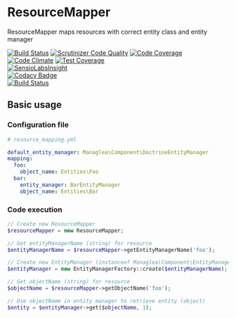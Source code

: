 # ResourceMapper

ResourceMapper maps resources with correct entity class and entity manager

[![Build Status](https://scrutinizer-ci.com/g/managlea/ResourceMapper/badges/build.png?b=master)](https://scrutinizer-ci.com/g/managlea/ResourceMapper/build-status/master) [![Scrutinizer Code Quality](https://scrutinizer-ci.com/g/managlea/ResourceMapper/badges/quality-score.png?b=master)](https://scrutinizer-ci.com/g/managlea/ResourceMapper/?branch=master) [![Code Coverage](https://scrutinizer-ci.com/g/managlea/ResourceMapper/badges/coverage.png?b=master)](https://scrutinizer-ci.com/g/managlea/ResourceMapper/?branch=master)  
[![Code Climate](https://codeclimate.com/github/managlea/ResourceMapper/badges/gpa.svg)](https://codeclimate.com/github/managlea/ResourceMapper) [![Test Coverage](https://codeclimate.com/github/managlea/ResourceMapper/badges/coverage.svg)](https://codeclimate.com/github/managlea/ResourceMapper/coverage)  
[![SensioLabsInsight](https://insight.sensiolabs.com/projects/22340bb0-470c-4779-b4c2-39eccd7fe471/mini.png)](https://insight.sensiolabs.com/projects/22340bb0-470c-4779-b4c2-39eccd7fe471)  
[![Codacy Badge](https://api.codacy.com/project/badge/grade/5b8b9ea227c5436f82d1ff3da360e40a)](https://www.codacy.com/app/Managlea/ResourceMapper)  
[![Build Status](https://travis-ci.org/managlea/ResourceMapper.svg?branch=master)](https://travis-ci.org/managlea/ResourceMapper)

## Basic usage
### Configuration file
```yaml
# resource_mapping.yml

default_entity_manager: Managlea\Component\DoctrineEntityManager
mapping:
  foo:
    object_name: Entities\Foo
  bar:
    entity_manager: BarEntityManager
    object_name: Entities\Bar
```
### Code execution
```php
// Create new ResourceMapper
$resourceMapper = new ResourceMapper;

// Get entityManagerName (string) for resource
$entityManagerName = $resourceMapper->getEntityManagerName('foo');

// Create new EntityManager (instanceof Managlea\Component\EntityManagerInterface) by name
$entityManager = new EntityManagerFactory::create($entityManagerName);

// Get objectName (string) for resource
$objectName = $resourceMapper->getObjectName('foo');

// Use objectName in entity manager to retrieve entity (object)
$entity = $entityManager->get($objectName, 1);
```
